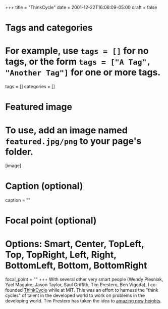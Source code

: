 +++
title = "ThinkCycle"
date = 2001-12-22T16:06:09-05:00
draft = false

# Tags and categories
# For example, use `tags = []` for no tags, or the form `tags = ["A Tag", "Another Tag"]` for one or more tags.
tags = []
categories = []

# Featured image
# To use, add an image named `featured.jpg/png` to your page's folder.
[image]
  # Caption (optional)
  caption = ""

  # Focal point (optional)
  # Options: Smart, Center, TopLeft, Top, TopRight, Left, Right, BottomLeft, Bottom, BottomRight
  focal_point = ""
+++
With several other very smart people (Wendy Plesniak, Yael Maguire, Jason Taylor, Saul Griffith, Tim Prestero, Ben Vigoda), I co-founded [ThinkCycle](https://opensource.com/life/10/8/incubators) while at MIT. This was an effort to harness the "think cycles" of talent in the developed world to work on problems in the developing world. Tim Prestero has taken the idea to [amazing new heights](https://www.designthatmatters.org/).
